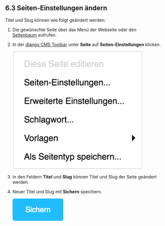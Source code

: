 
<a name="6-3-seiten-einstellungen-ändern">6.3 Seiten-Einstellungen ändern</a>
-----------
Titel und Slug können wie folgt geändert werden:
  
  1. Die gewünschte Seite über das Menü der Webseite oder den [Seitenbaum](../grundlagen.md#1-5-seitenbaum) aufrufen.      
  2. In der [django CMS Toolbar](../grundlagen.md#1-1-django-cms-toolbar) unter **Seite** auf **Seiten-Einstellungen** klicken.      
    
      ![Seiten-Einstellungen](../../screenshots/Bildschirmfoto_Seiten-Einstellungen.png)

  3. In den Feldern **Titel** und **Slug** können Titel und Slug der Seite geändert werden.
  4. Neuer Titel und Slug mit **Sichern** speichern.
      
      ![Sichern](../../screenshots/Bildschirmfoto_Sichern.png)
